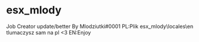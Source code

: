 # esx_mlody
Job Creator update/better By Mlodziutki#0001
PL:Plik esx_mlody\locales\en tlumaczysz sam na pl <3
EN:Enjoy
